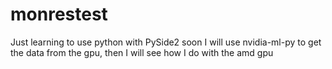 # monrestest

Just learning to use python with PySide2
soon I will use nvidia-ml-py to get the data from the gpu,  then I will see how I do with the amd gpu
